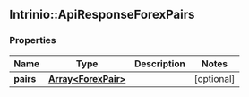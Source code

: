 ## Intrinio::ApiResponseForexPairs

### Properties
Name | Type | Description | Notes
------------ | ------------- | ------------- | -------------
**pairs** | [**Array&lt;ForexPair&gt;**](ForexPair.md) |  | [optional] 


